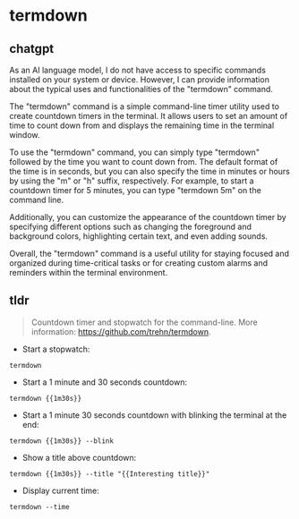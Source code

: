 # termdown 
## chatgpt 
As an AI language model, I do not have access to specific commands installed on your system or device. However, I can provide information about the typical uses and functionalities of the "termdown" command.

The "termdown" command is a simple command-line timer utility used to create countdown timers in the terminal. It allows users to set an amount of time to count down from and displays the remaining time in the terminal window. 

To use the "termdown" command, you can simply type "termdown" followed by the time you want to count down from. The default format of the time is in seconds, but you can also specify the time in minutes or hours by using the "m" or "h" suffix, respectively. For example, to start a countdown timer for 5 minutes, you can type "termdown 5m" on the command line. 

Additionally, you can customize the appearance of the countdown timer by specifying different options such as changing the foreground and background colors, highlighting certain text, and even adding sounds. 

Overall, the "termdown" command is a useful utility for staying focused and organized during time-critical tasks or for creating custom alarms and reminders within the terminal environment. 

## tldr 
 
> Countdown timer and stopwatch for the command-line.
> More information: <https://github.com/trehn/termdown>.

- Start a stopwatch:

`termdown`

- Start a 1 minute and 30 seconds countdown:

`termdown {{1m30s}}`

- Start a 1 minute 30 seconds countdown with blinking the terminal at the end:

`termdown {{1m30s}} --blink`

- Show a title above countdown:

`termdown {{1m30s}} --title "{{Interesting title}}"`

- Display current time:

`termdown --time`
